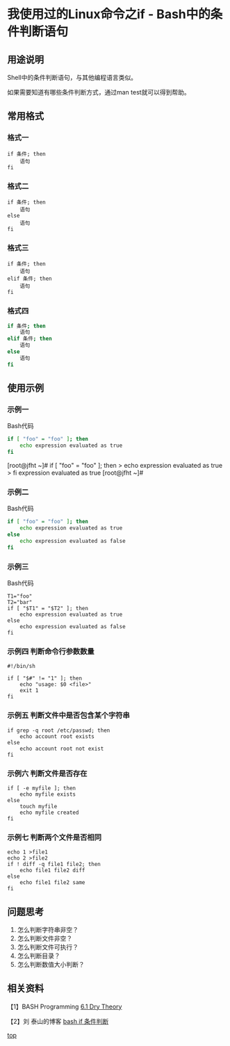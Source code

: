 #  我使用过的Linux命令之if - Bash中的条件判断语句

 

## 用途说明

Shell中的条件判断语句，与其他编程语言类似。

如果需要知道有哪些条件判断方式，通过man test就可以得到帮助。

## 常用格式

### 格式一
```
if 条件; then
​    语句
fi
```

### 格式二
```
if 条件; then
​    语句
else
​    语句
fi
```
### 格式三
```
if 条件; then
​    语句
elif 条件; then
​    语句
fi
```
### 格式四
``` bash
if 条件; then
​    语句
elif 条件; then
​    语句
else
​    语句
fi
```

## 使用示例

### 示例一

Bash代码

``` bash
if [ "foo" = "foo" ]; then
    echo expression evaluated as true
fi
```

 

[root@jfht ~]# if [ "foo" = "foo" ]; then
\>     echo expression evaluated as true
\> fi
expression evaluated as true
[root@jfht ~]#

### 示例二

Bash代码 


``` bash
if [ "foo" = "foo" ]; then
    echo expression evaluated as true
else
    echo expression evaluated as false
fi
```

### 示例三

Bash代码 

```
T1="foo"
T2="bar"
if [ "$T1" = "$T2" ]; then
    echo expression evaluated as true
else
    echo expression evaluated as false
fi
```

### 示例四 判断命令行参数数量

```
#!/bin/sh

if [ "$#" != "1" ]; then
    echo "usage: $0 <file>"
    exit 1
fi
```

### 示例五 判断文件中是否包含某个字符串

```
if grep -q root /etc/passwd; then
    echo account root exists
else
    echo account root not exist
fi
```

### 示例六 判断文件是否存在


```
if [ -e myfile ]; then
    echo myfile exists
else
    touch myfile
    echo myfile created
fi
```

 

### 示例七 判断两个文件是否相同

```
echo 1 >file1
echo 2 >file2
if ! diff -q file1 file2; then
    echo file1 file2 diff
else
    echo file1 file2 same
fi 
```


## 问题思考

1. 怎么判断字符串非空？
2. 怎么判断文件非空？
3. 怎么判断文件可执行？
4. 怎么判断目录？
5. 怎么判断数值大小判断？

## 相关资料

【1】BASH Programming [6.1 Dry Theory](http://www.faqs.org/docs/Linux-HOWTO/Bash-Prog-Intro-HOWTO.html#ss6.1)

【2】刘 泰山的博客 [bash if 条件判断](http://blog.myspace.cn/e/405974342.htm)

[top](https://www.cnblogs.com/haivey/archive/2012/09/04/2669870.html#a0)

 